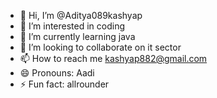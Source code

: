 - 👋 Hi, I’m @Aditya089kashyap
- 👀 I’m interested in coding
- 🌱 I’m currently learning java
- 💞️ I’m looking to collaborate on it sector
- 📫 How to reach me kashyap882@gmail.com
- 😄 Pronouns: Aadi
- ⚡ Fun fact: allrounder

<!---
Aditya089kashyap/Aditya089kashyap is a ✨ special ✨ repository because its `README.md` (this file) appears on your GitHub profile.
You can click the Preview link to take a look at your changes.
--->
